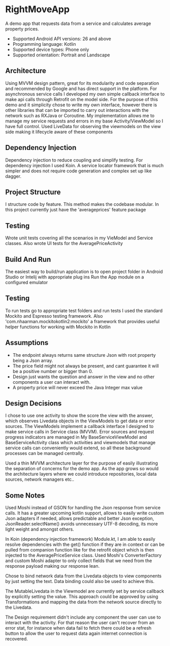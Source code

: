 # RightMoveApp
A demo app that requests data from a service and calculates average property prices.

- Supported Android API versions: 26 and above
- Programming language: Kotlin
- Supported device types: Phone only
- Supported orientation: Portrait and Landscape

## Architecture
Using MVVM design pattern, great for its modularity and code separation and recommended by Google and has direct support in the platform.
For asynchronous service calls I developed my own simple callback interface to make api calls through Retrofit on the model side. For the purpose of
this demo and it simplicity chose to write my own interface, however there is other libraries that can be imported to carry out interactions with the
network such as RXJava or Coroutine. My implementation allows me to manage my service requests and errors in my base Activity/ViewModel so I have full control.
Used LiveData for observing the viewmodels on the view side making it lifecycle aware of these components

## Dependency Injection
Dependency injection to reduce coupling and simplify testing.
For dependency injection I used Koin. A service locator framework that is much simpler and does not require
code generation and complex set up like dagger.

## Project Structure
I structure code by feature. This method makes the codebase modular. In this project currently just have the 'averageprices' feature package

## Testing
Wrote unit tests covering all the scenarios in my VieModel and Service classes. Also wrote UI tests for the AveragePriceActivity

## Build And Run
The easiest way to build/run application is to open project folder in Android Studio or Intelij with appropriate plug ins
Run the App module on a configured emulator

## Testing
To run tests go to appropriate test folders and run tests
I used the standard Mockito and Espresso testing framework. Also 'com.nhaarman.mockitokotlin2:mockito' a framework that provides useful
helper functions for working with Mockito in Kotlin


## Assumptions
- The endpoint always returns same structure Json with root property being a Json array.
- The price field might not always be present, and cant guarantee it will be a positive number or bigger than 0.
- Design just wants the question and answer in the view and no other components a user can interact with.
- A property price will never exceed the Java Integer max value

## Design Decisions
I chose to use one activity to show the score the view with the answer, which observes Livedata objects in the ViewModels to get data or error sources. The ViewModels implement a callback interface I designed
to make service calls in Service class (MVVM). Error sources and request progress indicators are managed in My BaseServiceViewModel and BaseServiceActivity class which  activities and viewmodels that manage 
service calls can conveniently would extend, so all these background processes can be managed centrally.

Used a thin MVVM architecture layer for the purpose of easily illustrating the separation of concerns for the demo app. As the app grows so would the architecture layers where we could introduce repositories, 
local data sources, network managers etc..

## Some Notes
Used Moshi instead of GSON for handling the Json response from service calls. It has a greater upcoming kotlin support,
allows to easily write custom Json adapters if needed, allows predictable and better Json exception, JsonReader.selectName()
avoids unnecessary UTF-8 decoding, its more light weight and amongst others.

In Koin (dependency injection framework) Module.kt, I am able to easily resolve dependencies with the get()
function if they are in context or can be pulled from companion function like for the retrofit object which is then injected to the AveragePriceService class.
Used Moshi's ConverterFactory and custom Moshi adapter to only collect fields that we need from the response payload making our response lean.

Chose to bind network data from the Livedata objects to view components by just setting the text. Data binding could also be used to achieve this.

The MutableLivedata in the Viewmodel are currently set by service callback by explicitly setting the value. This approach could be approved by using Transformations and mapping the data from the 
network source directly to the Livedata.

The Design requirement didn't include any component the user can use to interact with the activity. For that reason the user can't recover from an error stat, for instance when data 
fail to fetch there could be a refresh button to allow the user to request data again internet connection is recovered.
